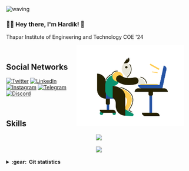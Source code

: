 ![waving](https://capsule-render.vercel.app/api?type=waving&height=200&text=Hardik%20&fontAlignY=40&color=gradient)
 

### :man_technologist: Hey there, I'm Hardik! 👋

Thapar Institute of Engineering and Technology COE '24



<img align='right' height='220' style="margin-right:20px" src='assets/programmer.png' alt='Programmer'>

<br>
<h2>Social Networks</h2>

[![Twitter][1.2]][1] [![LinkedIn][2.2]][2] [![Instagram][3.2]][3] [![Telegram][4.2]][4] [![Discord][5.2]][5]

[1.2]: https://s4.uupload.ir/files/twitter_prkb.png
[2.2]: https://s4.uupload.ir/files/linkedin_amwn.png
[3.2]: https://s4.uupload.ir/files/instagram_6djz.png
[4.2]: https://s4.uupload.ir/files/telegram_q47u.png
[5.2]: https://skillicons.dev/icons?i=discord

[1]: https://twitter.com/DhanjalHardik
[2]: https://www.linkedin.com/in/hardikdhanjal/
[3]: https://www.instagram.com/hardik.treats
[4]: http://telegram.me/hardikdhanjal
[5]: https://discordapp.com/users/369170695260733451

<br>
<h2>Skills</h2>

<p align="center">
  <a href="https://skillicons.dev">
    <img src="https://skillicons.dev/icons?i=git,vscode,c,firebase,cpp,gcp" />
  </a>
</p>
<p align="center">
  <a href="https://skillicons.dev">
    <img src="https://skillicons.dev/icons?i=python,mysql,java,github" />
  </a>
</p>

<details close="true">
  <summary><b>:gear: &nbsp;Git statistics</b></summary>
  <img height="150px" src="https://github-readme-stats.vercel.app/api?username=hardiktreats&show_icons=true&theme=highcontrast" />
  <img height="150px" src="https://github-readme-stats.vercel.app/api/top-langs/?username=hardiktreats&hide=html&layout=compact&theme=highcontrast" />
 
 ![](./profile-3d-contrib/profile-night-rainbow.svg)
 
 </details>



